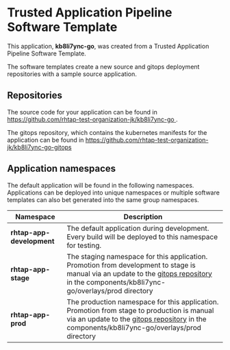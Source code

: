 # Trusted Application Pipeline Software Template

This application, **kb8li7ync-go**, was created from a Trusted Application Pipeline Software Template.

The software templates create a new source and gitops deployment repositories with a sample source application. 

## Repositories

The source code for your application can be found in [https://github.com/rhtap-test-organization-jk/kb8li7ync-go ](https://github.com/rhtap-test-organization-jk/kb8li7ync-go ).
 
The gitops repository, which contains the kubernetes manifests for the application can be found in 
[https://github.com/rhtap-test-organization-jk/kb8li7ync-go-gitops ](https://github.com/rhtap-test-organization-jk/kb8li7ync-go-gitops ) 

## Application namespaces 

The default application will be found in the following namespaces. Applications can be deployed into unique namespaces or multiple software templates can also bet generated into the same group namespaces.  

|  Namespace   |  Description   |  
| -------- | -------- |   
| **rhtap-app-development** | The default application during development. Every build will be deployed to this namespace for testing. | 
| **rhtap-app-stage** | The staging namespace for this application. Promotion from development to stage is manual via an update to the [gitops repository](https://github.com/rhtap-test-organization-jk/kb8li7ync-go-gitops ) in the components/kb8li7ync-go/overlays/prod directory |  
| **rhtap-app-prod** | The production namespace for this application. Promotion from stage to production is manual via an update to the [gitops repository](https://github.com/rhtap-test-organization-jk/kb8li7ync-go-gitops ) in the components/kb8li7ync-go/overlays/prod directory | 